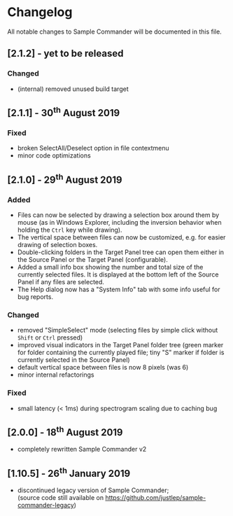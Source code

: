 # Changelog
All notable changes to Sample Commander will be documented in this file.

## [2.1.2] - yet to be released

### Changed
* (internal) removed unused build target

## [2.1.1] - 30<sup>th</sup> August 2019

### Fixed
* broken SelectAll/Deselect option in file contextmenu  
* minor code optimizations 

## [2.1.0] - 29<sup>th</sup> August 2019

### Added
* Files can now be selected by drawing a selection box around them by mouse (as in Windows Explorer, including the inversion behavior when holding the `Ctrl` key while drawing).
* The vertical space between files can now be customized, e.g. for easier drawing of selection boxes. 
* Double-clicking folders in the Target Panel tree can open them either in the Source Panel or the Target Panel (configurable).
* Added a small info box showing the number and total size of the currently selected files.
  It is displayed at the bottom left of the Source Panel if any files are selected. 
* The Help dialog now has a "System Info" tab with some info useful for bug reports.

### Changed
* removed "SimpleSelect" mode (selecting files by simple click without `Shift` or `Ctrl` pressed)
* improved visual indicators in the Target Panel folder tree (green marker for folder containing the currently played file; tiny "S" marker if folder is currently selected in the Source Panel) 
* default vertical space between files is now 8 pixels (was 6)
* minor internal refactorings

### Fixed
* small latency (< 1ms) during spectrogram scaling due to caching bug  

## [2.0.0] - 18<sup>th</sup> August 2019

* completely rewritten Sample Commander v2

## [1.10.5] - 26<sup>th</sup> January 2019

* discontinued legacy version of Sample Commander;  
  (source code still available on https://github.com/justlep/sample-commander-legacy)
